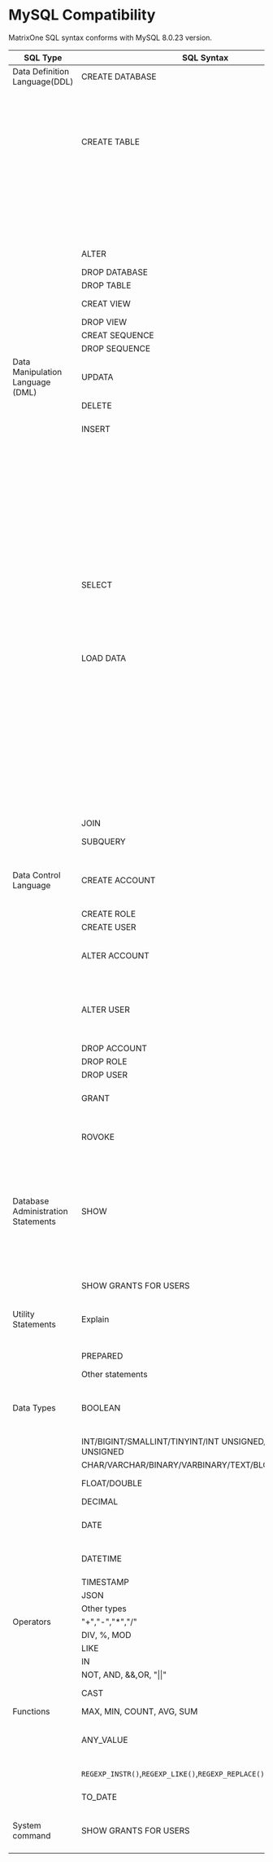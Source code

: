 # **MySQL Compatibility**

MatrixOne SQL syntax conforms with MySQL 8.0.23 version.

|  SQL Type   | SQL Syntax  |  Compability with MySQL8.0.23   |
|  ----  | ----  |  ----  |
| Data Definition Language(DDL)  | CREATE DATABASE | A database with Chinese name is not supported. |
|   |   | Names with Latins support limitedly.  |
|   |   | `CHARSET`, `COLLATE`, `ENCRYPTION` can be used but don't work. |
|   |  CREATE TABLE | Partition tables are not supported.  |
|   |   | Create table .. as clause is not supported now. |
|   |   | All column level constraints are not supported now. |
|   |   | KEY(column) is not supported yet.|
| | | AUTO_INCREMENT is supported limitedly. The custom starting value is not supported yet.|
|   | ALTER | `ALTER TABLE` is only partially supported  |
|   |DROP DATABASE|Same as MySQL.|
|   |DROP TABLE	| Same as MySQL.|
||CREAT VIEW|The `with check option` clause is not supported yet.|
||DROP VIEW|Same as MySQL.|
||CREAT SEQUENCE|Same as MySQL.|
||DROP SEQUENCE|Same as MySQL.|
| Data Manipulation Language (DML)  |UPDATA|Same as MySQL.|
||DELETE|Same as MySQL.|
||INSERT | LOW_PRIORITY, DELAYED, HIGH_PRIORITY are not supported now.  |
|   |   | INSERT INTO VALUES with function or expression is not supported now. |
|   |   | Batch Insert can be supported up to 160,000 rows.  |
|   |   | DELAYED is not supported now.  |
|   |   | Names with Latins support limitedly.  |
|   |   | The current SQL mode is just like only_full_group_by mode in MySQL.  |
|   | SELECT | Table alias is not supported in GROUP BY.  |
|   |   | Distinct is limitedly supported.  |
|   |   | SELECT...FOR UPDATE clause is not supported now.  |
|   |   | INTO OUTFILE is limitedly support. |
|   | LOAD DATA | csv or jsonline files can be loaded currently.  |
|   |   | The enclosed character should be "".  |
|   |   | `FIELDS TERMINATED BY` should be "," or "|
|   |   | `LINES TERMINATED BY` should be "\n". |
|   |   | `SET` is supported limitedly. Only `SET columns_name=nullif(expr1,expr2)` is supported. |
|   |   | Local key word is not supported now. |
|   |   | `ESCAPED BY` is not supported now. |
||JOIN|Same as MySQL.|
| | SUBQUERY | Non-scalar subquery is supported limitedly. |
| Data Control Language  |CREATE ACCOUNT| MatrixOne creates a cluster account, the syntax is the same as MySQL, and the account resource isolation logic is different from MySQL|
||CREATE ROLE| Same as MySQL.|
||CREATE USER|Same as MySQL.L|
||ALTER ACCOUNT|The syntax is the same as that of MySQL, currently only supports changing passwords and pausing and restoring account operations|
||ALTER USER|Same as MySQL. Currently only account administrators or system administrators are supported to modify user passwords, and only one user's password can be modified at a time.|
||DROP ACCOUNT|Same as MySQL.|
||DROP ROLE|Same as MySQL.|
||DROP USER|Same as MySQL.|
||GRANT|The syntax is the same as that of MySQL, authorization logic is different from MySQL|
||ROVOKE|The syntax is the same as that of MySQL, the logic of revoke permissions is different from MySQL. |
| Database Administration Statements  | SHOW | `SHOW` statement is supported limitedly, currently only supports `SHOW ACCOUNTS`/`SHOW DATABASES`/`SHOW CREATE TABLE`/`SHOW CREATE VIEW`/`SHOW TABLES`/`SHOW INDEX`/`SHOW COLLATION`/`SHOW COLUMNS`/`SHOW FUNCTION STATUS`/`SHOW GRANT`/`SHOW ROLES`/`SHOW SEQUENCE`/`SHOW VARIABLES`/`SHOW NODE LIST` |
||SHOW GRANTS FOR USERS| Only the permissions of directly authorized roles can be seen, and the permissions of inherited roles cannot be displayed|
| Utility Statements  | Explain | The result of explain a SQL is different with MySQL. |
|||`json` output is not supported yet.|
|   | PREPARED | Support `PREPARE`/`EXCUTE`/`DEALLOCATE` |
|   | Other statements | Not supported now.  |
| Data Types | BOOLEAN | Different from MySQL's boolean which is the same as int , MatrixOne's boolean is a new type, its value can only be true or false. |
||INT/BIGINT/SMALLINT/TINYINT/INT UNSIGNED/BIGINT UNSIGNED|Same as MySQL.|
||CHAR/VARCHAR/BINARY/VARBINARY/TEXT/BLOB/ENUM |Same as MySQL.|
|   | FLOAT/DOUBLE | The precision is a bit different with MySQL.  |
| | DECIMAL | The max precision is 38 digits. |
|   | DATE | Only 'YYYY-MM-DD' and 'YYYYMMDD' formats are supported.  |
|   | DATETIME | Only 'YYYY-MM-DD HH:MM:SS' and 'YYYYMMDD HH:MM:SS' formats are supported.  |
| | TIMESTAMP | Same as MySQL. |
| | JSON | Same as MySQL.  |
|   | Other types | Not supported now.  |
| Operators  | "+","-","*","/"|Same as MySQL.|
||	DIV, %, MOD|Same as MySQL.|
||LIKE|Same as MySQL.|
||IN | Supported for constant lists  |
||NOT, AND, &&,OR, "\|\|" | Same as MySQL.|
|   | CAST | Supported with different conversion rules. |
| Functions |  MAX, MIN, COUNT, AVG, SUM | Same as MySQL. |
||ANY_VALUE | ANY_VALUE is an aggregate function in MatrixOne. Cannot be used in group by or filter condition. |
||`REGEXP_INSTR()`,`REGEXP_LIKE()`,`REGEXP_REPLACE()`,`REGEXP_SUBSTR()`|The third parameter is not supported yet|
||TO_DATE|Only constants are supported for date entries|
|System command|SHOW GRANTS FOR USERS| Only the permissions of directly authorized roles can be displayed. The rights of inherited roles cannot be shown. |
